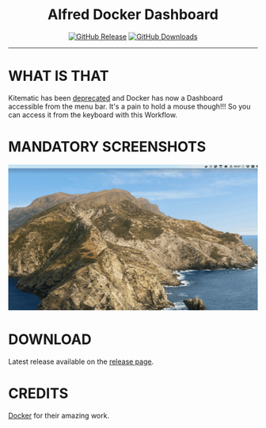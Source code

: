 <h1 align="center">Alfred Docker Dashboard</h1>

<p align="center">
<a href="https://github.com/godbout/alfred-docker-dashboard/releases/latest"><img src="https://img.shields.io/github/release/godbout/alfred-docker-dashboard.svg?style=flat" alt="GitHub Release"></a>
<a href="https://github.com/godbout/alfred-docker-dashboard/releases"><img src="https://img.shields.io/github/downloads/godbout/alfred-docker-dashboard/total.svg?style=flat" alt="GitHub Downloads"></a>
</p>

---

# WHAT IS THAT

Kitematic has been [deprecated](https://docs.docker.com/kitematic/) and Docker has now a Dashboard accessible from the menu bar. It's a pain to hold a mouse though!!! So you can access it from the keyboard with this Workflow.

# MANDATORY SCREENSHOTS

![sesame ouvre toi](https://raw.githubusercontent.com/godbout/alfred-docker-dashboard/master/resources/screenshots/sesame-ouvre-toi.gif "sesame ouvre toi")

# DOWNLOAD

Latest release available on the [release page](https://github.com/godbout/alfred-docker-dashboard/releases).

# CREDITS

[Docker](https://www.docker.com/) for their amazing work.


